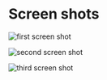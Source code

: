 # Screen shots

![first screen shot](https://res.cloudinary.com/dw2wcjhod/image/upload/v1610462360/sho1_w0wswx.jpg)

![second screen shot](https://res.cloudinary.com/dw2wcjhod/image/upload/v1610462360/sho2_vijw0j.jpg)

![third screen shot](https://res.cloudinary.com/dw2wcjhod/image/upload/v1610462360/sho3_xqdsfz.jpg)
